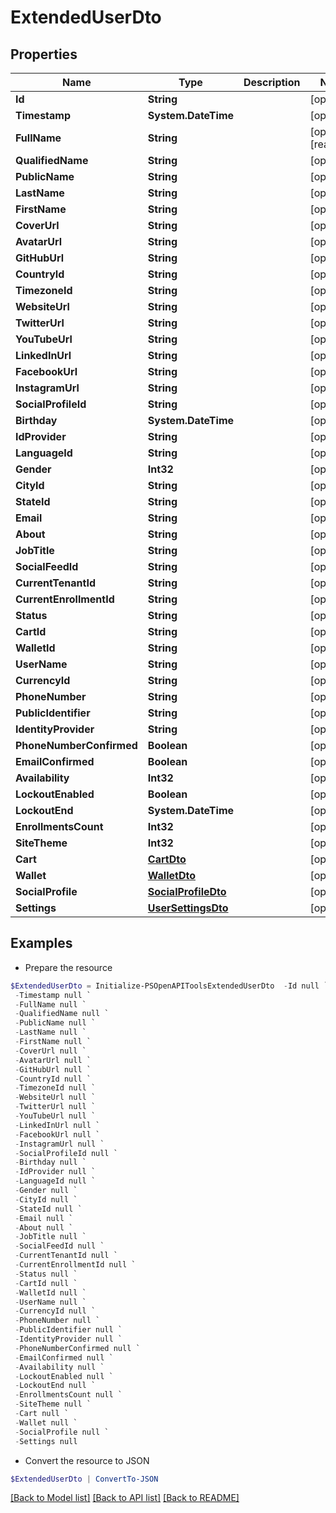 # ExtendedUserDto
## Properties

Name | Type | Description | Notes
------------ | ------------- | ------------- | -------------
**Id** | **String** |  | [optional] 
**Timestamp** | **System.DateTime** |  | [optional] 
**FullName** | **String** |  | [optional] [readonly] 
**QualifiedName** | **String** |  | [optional] 
**PublicName** | **String** |  | [optional] 
**LastName** | **String** |  | [optional] 
**FirstName** | **String** |  | [optional] 
**CoverUrl** | **String** |  | [optional] 
**AvatarUrl** | **String** |  | [optional] 
**GitHubUrl** | **String** |  | [optional] 
**CountryId** | **String** |  | [optional] 
**TimezoneId** | **String** |  | [optional] 
**WebsiteUrl** | **String** |  | [optional] 
**TwitterUrl** | **String** |  | [optional] 
**YouTubeUrl** | **String** |  | [optional] 
**LinkedInUrl** | **String** |  | [optional] 
**FacebookUrl** | **String** |  | [optional] 
**InstagramUrl** | **String** |  | [optional] 
**SocialProfileId** | **String** |  | [optional] 
**Birthday** | **System.DateTime** |  | [optional] 
**IdProvider** | **String** |  | [optional] 
**LanguageId** | **String** |  | [optional] 
**Gender** | **Int32** |  | [optional] 
**CityId** | **String** |  | [optional] 
**StateId** | **String** |  | [optional] 
**Email** | **String** |  | [optional] 
**About** | **String** |  | [optional] 
**JobTitle** | **String** |  | [optional] 
**SocialFeedId** | **String** |  | [optional] 
**CurrentTenantId** | **String** |  | [optional] 
**CurrentEnrollmentId** | **String** |  | [optional] 
**Status** | **String** |  | [optional] 
**CartId** | **String** |  | [optional] 
**WalletId** | **String** |  | [optional] 
**UserName** | **String** |  | [optional] 
**CurrencyId** | **String** |  | [optional] 
**PhoneNumber** | **String** |  | [optional] 
**PublicIdentifier** | **String** |  | [optional] 
**IdentityProvider** | **String** |  | [optional] 
**PhoneNumberConfirmed** | **Boolean** |  | [optional] 
**EmailConfirmed** | **Boolean** |  | [optional] 
**Availability** | **Int32** |  | [optional] 
**LockoutEnabled** | **Boolean** |  | [optional] 
**LockoutEnd** | **System.DateTime** |  | [optional] 
**EnrollmentsCount** | **Int32** |  | [optional] 
**SiteTheme** | **Int32** |  | [optional] 
**Cart** | [**CartDto**](CartDto.md) |  | [optional] 
**Wallet** | [**WalletDto**](WalletDto.md) |  | [optional] 
**SocialProfile** | [**SocialProfileDto**](SocialProfileDto.md) |  | [optional] 
**Settings** | [**UserSettingsDto**](UserSettingsDto.md) |  | [optional] 

## Examples

- Prepare the resource
```powershell
$ExtendedUserDto = Initialize-PSOpenAPIToolsExtendedUserDto  -Id null `
 -Timestamp null `
 -FullName null `
 -QualifiedName null `
 -PublicName null `
 -LastName null `
 -FirstName null `
 -CoverUrl null `
 -AvatarUrl null `
 -GitHubUrl null `
 -CountryId null `
 -TimezoneId null `
 -WebsiteUrl null `
 -TwitterUrl null `
 -YouTubeUrl null `
 -LinkedInUrl null `
 -FacebookUrl null `
 -InstagramUrl null `
 -SocialProfileId null `
 -Birthday null `
 -IdProvider null `
 -LanguageId null `
 -Gender null `
 -CityId null `
 -StateId null `
 -Email null `
 -About null `
 -JobTitle null `
 -SocialFeedId null `
 -CurrentTenantId null `
 -CurrentEnrollmentId null `
 -Status null `
 -CartId null `
 -WalletId null `
 -UserName null `
 -CurrencyId null `
 -PhoneNumber null `
 -PublicIdentifier null `
 -IdentityProvider null `
 -PhoneNumberConfirmed null `
 -EmailConfirmed null `
 -Availability null `
 -LockoutEnabled null `
 -LockoutEnd null `
 -EnrollmentsCount null `
 -SiteTheme null `
 -Cart null `
 -Wallet null `
 -SocialProfile null `
 -Settings null
```

- Convert the resource to JSON
```powershell
$ExtendedUserDto | ConvertTo-JSON
```

[[Back to Model list]](../README.md#documentation-for-models) [[Back to API list]](../README.md#documentation-for-api-endpoints) [[Back to README]](../README.md)

